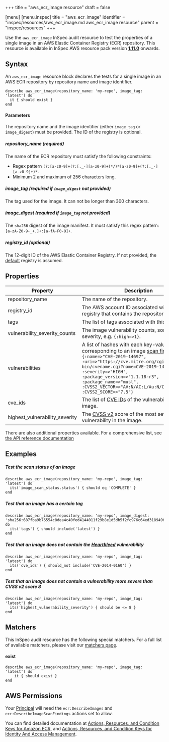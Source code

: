 +++
title = "aws_ecr_image resource"
draft = false

[menu]
  [menu.inspec]
    title = "aws_ecr_image"
    identifier = "inspec/resources/aws_ecr_image.md aws_ecr_image resource"
    parent = "inspec/resources"
+++


Use the `aws_ecr_image` InSpec audit resource to test the properties of a single image in an AWS Elastic Container Registry (ECR) repository.
This resource is available in InSpec AWS resource pack version **[1.11.0](https://github.com/inspec/inspec-aws/releases/tag/v1.11.0)** onwards.

## Syntax

An `aws_ecr_image` resource block declares the tests for a single image in an AWS ECR repository by repository name and image identifier.

    describe aws_ecr_image(repository_name: 'my-repo', image_tag: 'latest') do
      it { should exist }
    end

#### Parameters

The repository name and the image identifier (either `image_tag` or `image_digest`) must be provided. The ID of the registry is optional.

##### repository\_name _(required)_

The name of the ECR repository must satisfy the following constraints:
- Regex pattern `(?:[a-z0-9]+(?:[._-][a-z0-9]+)*/)*[a-z0-9]+(?:[._-][a-z0-9]+)*`.
- Minimum 2 and maximum of 256 characters long.

##### image\_tag _(required if `image_digest` not provided)_

The tag used for the image. It can not be longer than 300 characters.

##### image\_digest _(required if `image_tag` not provided)_

The `sha256` digest of the image manifest. It must satisfy this regex pattern: `[a-zA-Z0-9-_+.]+:[a-fA-F0-9]+`.

##### registry\_id _(optional)_

The 12-digit ID of the AWS Elastic Container Registry. If not provided, the [default](https://docs.aws.amazon.com/AmazonECR/latest/APIReference/API_DescribeRepositories.html) registry is assumed.  

## Properties

|Property                       | Description |
| ---                           | --- |
|repository\_name               | The name of the repository.|
|registry\_id                   | The AWS account ID associated with the registry that contains the repository. |
|tags                           | The list of tags associated with this image. |
|vulnerability_severity_counts  | The image vulnerability counts, sorted by severity, e.g. `{:high=>1}`.|
|vulnerabilities                | A list of hashes with each key-value pair corresponding to an image [scan findings](https://docs.aws.amazon.com/AmazonECR/latest/APIReference/API_ImageScanFinding.html). E.g. `{:name=>"CVE-2019-14697", :uri=>"https://cve.mitre.org/cgi-bin/cvename.cgi?name=CVE-2019-14697", :severity=>"HIGH", :package_version=>"1.1.18-r3", :package_name=>"musl", :CVSS2_VECTOR=>"AV:N/AC:L/Au:N/C:P/I:P/A:P", :CVSS2_SCORE=>"7.5"}`|
|cve_ids                        | The list of [CVE IDs](https://cve.mitre.org/cve/identifiers/) of the vulnerabilities in the image.|
|highest_vulnerability_severity | The [CVSS v2](https://www.first.org/cvss/v2/guide) score of the most severe vulnerability in the image.|


There are also additional properties available. For a comprehensive list, see [the API reference documentation](https://docs.aws.amazon.com/AmazonECR/latest/APIReference/API_ImageDetail.html)

## Examples

##### Test the scan status of an image

    describe aws_ecr_image(repository_name: 'my-repo', image_tag: 'latest') do
      its('image_scan_status.status') { should eq 'COMPLETE' }
    end
    
##### Test that an image has a certain tag

    describe aws_ecr_image(repository_name: 'my-repo', image_digest: 'sha256:687fba9b76554c8dea4c40fed4144011f29b8e1d5db5f2fc976c64ed31894967') do
      its('tags') { should include('latest') }
    end

##### Test that an image does not contain the [Heartbleed](https://heartbleed.com/) vulnerability

    describe aws_ecr_image(repository_name: 'my-repo', image_tag: 'latest') do
      its('cve_ids') { should_not include('CVE-2014-0160') }
    end
    
##### Test that an image does not contain a vulnerability more severe than CVSS v2 score 8

    describe aws_ecr_image(repository_name: 'my-repo', image_tag: 'latest') do
      its('highest_vulnerability_severity') { should be <= 8 }
    end    
    
## Matchers

This InSpec audit resource has the following special matchers. For a full list of available matchers, please visit our [matchers page](https://www.inspec.io/docs/reference/matchers/).

   
#### exist

    describe aws_ecr_image(repository_name: 'my-repo', image_tag: 'latest') do
        it { should exist }
    end
    
## AWS Permissions

Your [Principal](https://docs.aws.amazon.com/IAM/latest/UserGuide/intro-structure.html#intro-structure-principal) will need the `ecr:DescribeImages` and `ecr:DescribeImageScanFindings` actions set to allow.

You can find detailed documentation at [Actions, Resources, and Condition Keys for Amazon ECR](https://docs.aws.amazon.com/AmazonECR/latest/APIReference/API_Operations.html), and [Actions, Resources, and Condition Keys for Identity And Access Management](https://docs.aws.amazon.com/IAM/latest/UserGuide/list_identityandaccessmanagement.html).
